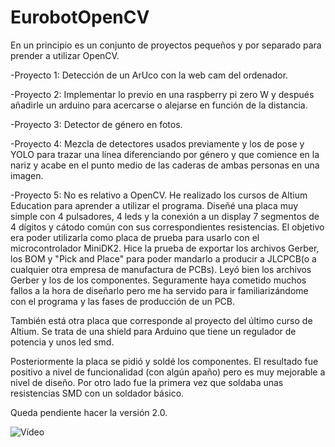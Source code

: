 # EurobotOpenCV

En un principio es un conjunto de proyectos pequeños y por separado para prender a utilizar OpenCV.


-Proyecto 1: Detección de un ArUco con la web cam del ordenador.

-Proyecto 2: Implementar lo previo en una raspberry pi zero W y después añadirle un arduino para acercarse o alejarse en función de la distancia.


-Proyecto 3: Detector de género en fotos.


-Proyecto 4: Mezcla de detectores usados previamente y los de pose y YOLO para trazar una línea diferenciando por género y que comience en la nariz y acabe en el punto medio de las caderas de ambas personas en una imagen.


-Proyecto 5: No es relativo a OpenCV. He realizado los cursos de Altium Education para aprender a utilizar el programa. Diseñé una placa muy simple con 4 pulsadores, 4 leds y la conexión a un display 7 segmentos de 4 dígitos y cátodo común con sus correspondientes resistencias. El objetivo era poder utilizarla como placa de prueba para usarlo con el microcontrolador MiniDK2. Hice la prueba de exportar los archivos Gerber, los BOM y "Pick and Place" para poder mandarlo a producir a JLCPCB(o a cualquier otra empresa de manufactura de PCBs). Leyó bien los archivos Gerber y los de los componentes. Seguramente haya cometido muchos fallos a la hora de diseñarlo pero me ha servido para ir familiarizándome con el programa y las fases de producción de un PCB.

También está otra placa que corresponde al proyecto del último curso de Altium. Se trata de una shield para Arduino que tiene un regulador de potencia y unos led smd.

Posteriormente la placa se pidió y soldé los componentes. El resultado fue positivo a nivel de funcionalidad (con algún apaño) pero es muy mejorable a nivel de diseño. Por otro lado fue la primera vez que soldaba unas resistencias SMD con un soldador básico.

Queda pendiente hacer la versión 2.0.

![Vídeo](https://github.com/cascajo3/EurobotOpenCV/blob/main/Proyecto5/pcbC.gif)
